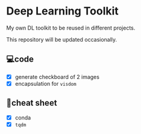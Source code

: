 # Deep Learning Toolkit
My own DL toolkit to be reused in different projects.

This repository will be updated occasionally.

## :computer:code
- [x] generate checkboard of 2 images
- [x] encapsulation for `visdom`

## :memo:cheat sheet
- [x] conda
- [x] `tqdm`
